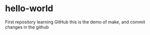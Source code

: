 # hello-world
First repository learning GitHub
this is the demo of make,
and commit changes in the github
